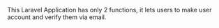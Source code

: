 This Laravel Application has only 2 functions, it lets users to make user account and verify them via email. 
